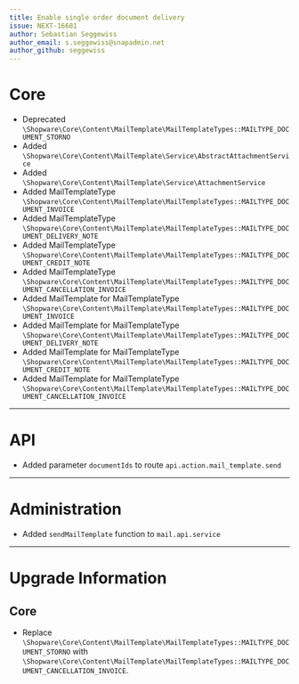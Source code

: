 ```yaml
---
title: Enable single order document delivery
issue: NEXT-16681
author: Sebastian Seggewiss
author_email: s.seggewiss@snapadmin.net 
author_github: seggewiss
---
```

# Core
* Deprecated `\Shopware\Core\Content\MailTemplate\MailTemplateTypes::MAILTYPE_DOCUMENT_STORNO`
* Added `\Shopware\Core\Content\MailTemplate\Service\AbstractAttachmentService`
* Added `\Shopware\Core\Content\MailTemplate\Service\AttachmentService`
* Added MailTemplateType `\Shopware\Core\Content\MailTemplate\MailTemplateTypes::MAILTYPE_DOCUMENT_INVOICE`
* Added MailTemplateType `\Shopware\Core\Content\MailTemplate\MailTemplateTypes::MAILTYPE_DOCUMENT_DELIVERY_NOTE`
* Added MailTemplateType `\Shopware\Core\Content\MailTemplate\MailTemplateTypes::MAILTYPE_DOCUMENT_CREDIT_NOTE`
* Added MailTemplateType `\Shopware\Core\Content\MailTemplate\MailTemplateTypes::MAILTYPE_DOCUMENT_CANCELLATION_INVOICE`
* Added MailTemplate for MailTemplateType `\Shopware\Core\Content\MailTemplate\MailTemplateTypes::MAILTYPE_DOCUMENT_INVOICE`
* Added MailTemplate for MailTemplateType `\Shopware\Core\Content\MailTemplate\MailTemplateTypes::MAILTYPE_DOCUMENT_DELIVERY_NOTE`
* Added MailTemplate for MailTemplateType `\Shopware\Core\Content\MailTemplate\MailTemplateTypes::MAILTYPE_DOCUMENT_CREDIT_NOTE`
* Added MailTemplate for MailTemplateType `\Shopware\Core\Content\MailTemplate\MailTemplateTypes::MAILTYPE_DOCUMENT_CANCELLATION_INVOICE`
___
# API
* Added parameter `documentIds` to route `api.action.mail_template.send`
___
# Administration
* Added `sendMailTemplate` function to `mail.api.service`
___
# Upgrade Information
## Core
* Replace `\Shopware\Core\Content\MailTemplate\MailTemplateTypes::MAILTYPE_DOCUMENT_STORNO` with `\Shopware\Core\Content\MailTemplate\MailTemplateTypes::MAILTYPE_DOCUMENT_CANCELLATION_INVOICE`.
